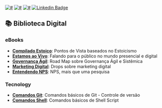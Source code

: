 [![#](https://img.shields.io/badge/licence-CC--BY--4.0-blue.svg?style=flat-square)](#) [![#](https://img.shields.io/badge/file_types-pdf/md/sh-red.svg?style=flat-square)](#) [![#](https://img.shields.io/badge/study-free-yellow.svg?style=flat-square)](#) [![Linkedin Badge](https://img.shields.io/badge/-Sergio%20Caliani-forestgreen?style=flat-square&logo=Linkedin&logoColor=white&link=https://www.linkedin.com/in/sergiohcaliani/)](https://www.linkedin.com/in/sergiohcaliani/) 

## 📚 Biblioteca Digital

### eBooks

- **[Compilado Estoico](eBook%20-%20COMPILADO%20ESTOICO.pdf)**: Pontos de Vista baseados no Estoicismo
- **[Estamos ao Vivo](eBook%20-%20ESTAMOS%20AO%20VIVO.pdf)**: Falando para o público no mundo presencial e digital
- **[Governança Ágil](eBook%20-%20GOVERNANC%CC%A7A%20A%CC%81GIL.pdf)**: Road Map sobre Governança Ágil e Sistêmica
- **[Marketing Digital](eBook%20-%20MKT%20DIGITAL%20CONCEITOS.pdf)**: Drops sobre marketing digital
- **[Entendendo NPS](eBook%20-%20ENTENDENDO%20NPS.pdf)**: NPS, mais que uma pesquisa

### Tecnology

- **[Comandos Git](https://gist.github.com/shcaliani/d87f8017f1d9631bd88970ba4d4d5c26)**: Comandos básicos de Git - Controle de versão
- **[Comandos Shell](https://gist.github.com/shcaliani/9bbe2b118c785a72030b3b3a30f341dd)**: Comandos básicos de Shell Script
